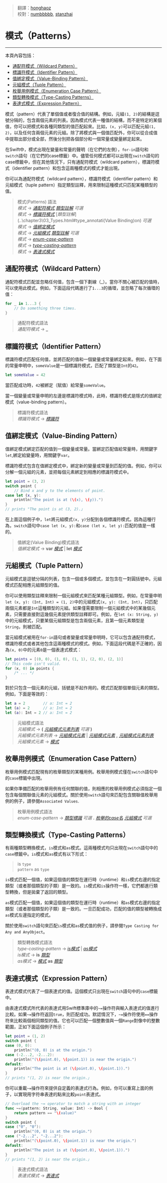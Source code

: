 > 翻譯：[honghaoz](https://github.com/honghaoz)  
> 校對：[numbbbbb](https://github.com/numbbbbb), [stanzhai](https://github.com/stanzhai)

# 模式（Patterns）
-----------------

本頁內容包括：

- [通配符模式（Wildcard Pattern）](#wildcard_pattern)
- [標識符模式（Identifier Pattern）](#identifier_pattern)
- [值綁定模式（Value-Binding Pattern）](#value-binding_pattern)
- [元組模式（Tuple Pattern）](#tuple_pattern)
- [枚舉用例模式（Enumeration Case Pattern）](#enumeration_case_pattern)
- [類型轉換模式（Type-Casting Patterns）](#type-casting_patterns)
- [表達式模式（Expression Pattern）](#expression_pattern)

模式（pattern）代表了單個值或者復合值的結構。例如，元組`(1, 2)`的結構是逗號分隔的，包含兩個元素的列表。因為模式代表一種值的結構，而不是特定的某個值，你可以把模式和各種同類型的值匹配起來。比如，`(x, y)`可以匹配元組`(1, 2)`，以及任何含兩個元素的元組。除了將模式與一個值匹配外，你可以從合成值中提取出部分或全部，然後分別把各個部分和一個常量或變量綁定起來。

在Swift中，模式出現在變量和常量的聲明（在它們的左側），`for-in`語句和`switch`語句（在它們的case標籤）中。儘管任何模式都可以出現在`switch`語句的case標籤中，但在其他情況下，只有通配符模式（wildcard pattern），標識符模式（identifier pattern）和包含這兩種模式的模式才能出現。

你可以為通配符模式（wildcard pattern），標識符模式（identifier pattern）和元組模式（tuple pattern）指定類型註釋，用來限制這種模式只匹配某種類型的值。

> 模式(Patterns) 語法  
> *模式* → [*通配符模式*](..\chapter3\07_Patterns.html#wildcard_pattern) [*類型註解*](..\chapter3\03_Types.html#type_annotation) _可選_  
> *模式* → [*標識符模式*](..\chapter3\07_Patterns.html#identifier_pattern) [*類型註解*](..\chapter3\03_Types.html#type_annotati(Value Binding)on) _可選_  
> *模式* → [*值綁定模式*](..\chapter3\07_Patterns.html#value_binding_pattern)  
> *模式* → [*元組模式*](..\chapter3\07_Patterns.html#tuple_pattern) [*類型註解*](..\chapter3\03_Types.html#type_annotation) _可選_  
> *模式* → [*enum-case-pattern*](..\chapter3\07_Patterns.html#enum_case_pattern)  
> *模式* → [*type-casting-pattern*](..\chapter3\07_Patterns.html#type_casting_pattern)  
> *模式* → [*表達式模式*](..\chapter3\07_Patterns.html#expression_pattern)  

<a name="wildcard_pattern"></a>
## 通配符模式（Wildcard Pattern）

通配符模式匹配並忽略任何值，包含一個下劃線（_）。當你不關心被匹配的值時，可以使用此模式。例如，下面這段代碼進行了`1...3`的循環，並忽略了每次循環的值：

```swift
for _ in 1...3 {
    // Do something three times.
}
```

> 通配符模式語法  
> *通配符模式* → **_**  

<a name="identifier_pattern"></a>
## 標識符模式（Identifier Pattern）

標識符模式匹配任何值，並將匹配的值和一個變量或常量綁定起來。例如，在下面的常量申明中，`someValue`是一個標識符模式，匹配了類型是`Int`的`42`。

```swift
let someValue = 42
```

當匹配成功時，`42`被綁定（賦值）給常量`someValue`。

當一個變量或常量申明的左邊是標識符模式時，此時，標識符模式是隱式的值綁定模式（value-binding pattern）。

> 標識符模式語法  
> *標識符模式* → [*標識符*](LexicalStructure.html#identifier)  

<a name="value-binding_pattern"></a>
## 值綁定模式（Value-Binding Pattern）

值綁定模式綁定匹配的值到一個變量或常量。當綁定匹配值給常量時，用關鍵字`let`,綁定給變量時，用關鍵字`var`。

標識符模式包含在值綁定模式中，綁定新的變量或常量到匹配的值。例如，你可以分解一個元組的元素，並把每個元素綁定到相應的標識符模式中。

```swift
let point = (3, 2)
switch point {
    // Bind x and y to the elements of point.
case let (x, y):
    println("The point is at (\(x), \(y)).")
}
// prints "The point is at (3, 2).」
```

在上面這個例子中，`let`將元組模式`(x, y)`分配到各個標識符模式。因為這種行為，`switch`語句中`case let (x, y):`和`case (let x, let y):`匹配的值是一樣的。

> 值綁定(Value Binding)模式語法  
> *值綁定模式* → **var** [*模式*](..\chapter3\07_Patterns.html#pattern) | **let** [*模式*](..\chapter3\07_Patterns.html#pattern)  

<a name="tuple_pattern"></a>
## 元組模式（Tuple Pattern）

元組模式是逗號分隔的列表，包含一個或多個模式，並包含在一對圓括號中。元組模式匹配相應元組類型的值。

你可以使用類型註釋來限制一個元組模式來匹配某種元組類型。例如，在常量申明`let (x, y): (Int, Int) = (1, 2)`中的元組模式`(x, y): (Int, Int)`，只匹配兩個元素都是`Int`這種類型的元組。如果僅需要限制一個元組模式中的某幾個元素，只需要直接對這幾個元素提供類型註釋即可。例如，在`let (x: String, y)`中的元組模式，只要某個元組類型是包含兩個元素，且第一個元素類型是`String`，則被匹配。

當元組模式被用在`for-in`語句或者變量或常量申明時，它可以包含通配符模式，標識符模式或者其他包含這兩種模式的模式。例如，下面這段代碼是不正確的，因為`(x, 0)`中的元素`0`是一個表達式模式：

```swift
let points = [(0, 0), (1, 0), (1, 1), (2, 0), (2, 1)]
// This code isn't valid.
for (x, 0) in points {
    /* ... */
}
```

對於只包含一個元素的元組，括號是不起作用的。模式匹配那個單個元素的類型。例如，下面是等效的：

```swift
let a = 2        // a: Int = 2
let (a) = 2      // a: Int = 2
let (a): Int = 2 // a: Int = 2
```

> 元組模式語法  
> *元組模式* → **(** [*元組模式元素列表*](..\chapter3\07_Patterns.html#tuple_pattern_element_list) _可選_ **)**  
> *元組模式元素列表* → [*元組模式元素*](..\chapter3\07_Patterns.html#tuple_pattern_element) | [*元組模式元素*](..\chapter3\07_Patterns.html#tuple_pattern_element) **,** [*元組模式元素列表*](..\chapter3\07_Patterns.html#tuple_pattern_element_list)  
> *元組模式元素* → [*模式*](..\chapter3\07_Patterns.html#pattern)  

<a name="enumeration_case_pattern"></a>
## 枚舉用例模式（Enumeration Case Pattern）

枚舉用例模式匹配現有的枚舉類型的某種用例。枚舉用例模式僅在`switch`語句中的`case`標籤中出現。

如果你準備匹配的枚舉用例有任何關聯的值，則相應的枚舉用例模式必須指定一個包含每個關聯值元素的元組模式。關於使用`switch`語句來匹配包含關聯值枚舉用例的例子，請參閱`Associated Values`.

> 枚舉用例模式語法  
> *enum-case-pattern* → [*類型標識*](..\chapter3\03_Types.html#type_identifier) _可選_ **.** [*枚舉的case名*](..\chapter3\05_Declarations.html#enum_case_name) [*元組模式*](..\chapter3\07_Patterns.html#tuple_pattern) _可選_  

<a name="type-casting_patterns"></a>
## 類型轉換模式（Type-Casting Patterns）

有兩種類型轉換模式，`is`模式和`as`模式。這兩種模式均只出現在`switch`語句中的`case`標籤中。`is`模式和`as`模式有以下形式：

> is `type`  
> `pattern` as `type`

`is`模式匹配一個值，如果這個值的類型在運行時（runtime）和`is`模式右邊的指定類型（或者那個類型的子類）是一致的。`is`模式和`is`操作符一樣，它們都進行類型轉換，但是拋棄了返回的類型。

`as`模式匹配一個值，如果這個值的類型在運行時（runtime）和`as`模式右邊的指定類型（或者那個類型的子類）是一致的。一旦匹配成功，匹配的值的類型被轉換成`as`模式左邊指定的模式。

關於使用`switch`語句來匹配`is`模式和`as`模式值的例子，請參閱`Type Casting for Any and AnyObject`。

> 類型轉換模式語法  
> *type-casting-pattern* → [*is模式*](..\chapter3\07_Patterns.html#is_pattern) | [*as模式*](..\chapter3\07_Patterns.html#as_pattern)  
> *is模式* → **is** [*類型*](..\chapter3\03_Types.html#type)  
> *as模式* → [*模式*](..\chapter3\07_Patterns.html#pattern) **as** [*類型*](..\chapter3\03_Types.html#type)  

<a name="expression_pattern"></a>
## 表達式模式（Expression Pattern）

表達式模式代表了一個表達式的值。這個模式只出現在`switch`語句中的`case`標籤中。

由表達式模式所代表的表達式用Swift標準庫中的`~=`操作符與輸入表達式的值進行比較。如果`~=`操作符返回`true`，則匹配成功。默認情況下，`~=`操作符使用`==`操作符來比較兩個相同類型的值。它也可以匹配一個整數值與一個`Range`對像中的整數範圍，正如下面這個例子所示：

```swift
let point = (1, 2)
switch point {
case (0, 0):
    println("(0, 0) is at the origin.")
case (-2...2, -2...2):
    println("(\(point.0), \(point.1)) is near the origin.")
default:
    println("The point is at (\(point.0), \(point.1)).")
}
// prints "(1, 2) is near the origin.」
```

你可以重載`~=`操作符來提供自定義的表達式行為。例如，你可以重寫上面的例子，以實現用字符串表達的點來比較`point`表達式。

```swift
// Overload the ~= operator to match a string with an integer
func ~=(pattern: String, value: Int) -> Bool {
    return pattern == "\(value)"
}
switch point {
case ("0", "0"):
    println("(0, 0) is at the origin.")
case ("-2...2", "-2...2"):
    println("(\(point.0), \(point.1)) is near the origin.")
default:
    println("The point is at (\(point.0), \(point.1)).")
}
// prints "(1, 2) is near the origin.」
```

> 表達式模式語法  
> *表達式模式* → [*表達式*](..\chapter3\04_Expressions.html#expression)  